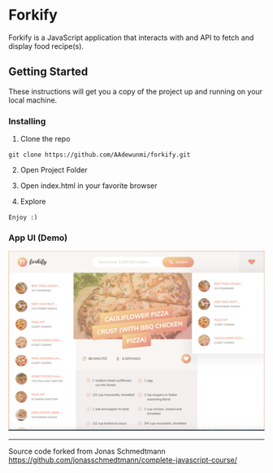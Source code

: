 # Forkify

Forkify is a JavaScript application that interacts with and API to fetch and display food recipe(s).

## Getting Started

These instructions will get you a copy of the project up and running on your local machine.

### Installing

1. Clone the repo

```
git clone https://github.com/AAdewunmi/forkify.git
```

2. Open Project Folder

3. Open index.html in your favorite browser

4. Explore

```
Enjoy :)
```

### App UI (Demo)

![Image description](Forkify_Screenshot.png)

---

Source code forked from Jonas Schmedtmann https://github.com/jonasschmedtmann/complete-javascript-course/
